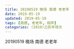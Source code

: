 ```yaml
---
title: 20190519 晚场 南德 老老年
date: 2019-05-19
updated: 2019-05-19
tags: [南德, 老老年, 相声]
categories: (2019)己亥年场次
---
```

20190519 晚场 南德 老老年